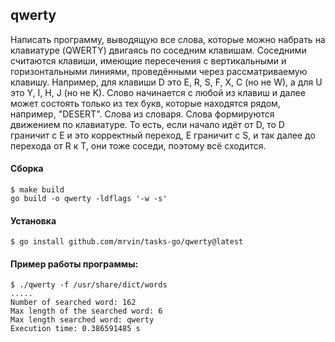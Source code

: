 ## qwerty

Написать программу, выводящую все слова, которые можно набрать на
клавиатуре (QWERTY) двигаясь по соседним клавишам. Соседними считаются
клавиши, имеющие пересечения с вертикальными и горизонтальными линиями,
проведёнными через рассматриваемую клавишу. Например, для клавиши D это
E, R, S, F, X, C (но не W), а для U это Y, I, H, J (но не K). Слово
начинается с любой из клавиш и далее может состоять только из тех букв,
которые находятся рядом, например, "DESERT". Слова из словаря. Слова
формируются движением по клавиатуре. То есть, если начало идёт от D, то
D граничит с E и это корректный переход, E граничит с S, и так далее до
перехода от R к T, они тоже соседи, поэтому всё сходится.

#### Сборка
```shell script
$ make build
go build -o qwerty -ldflags '-w -s'
```
#### Установка
```shell script
$ go install github.com/mrvin/tasks-go/qwerty@latest
```

#### Пример работы программы:
```shell script
$ ./qwerty -f /usr/share/dict/words
.....
Number of searched word: 162
Max length of the searched word: 6
Max length searched word: qwerty
Execution time: 0.386591485 s
```
